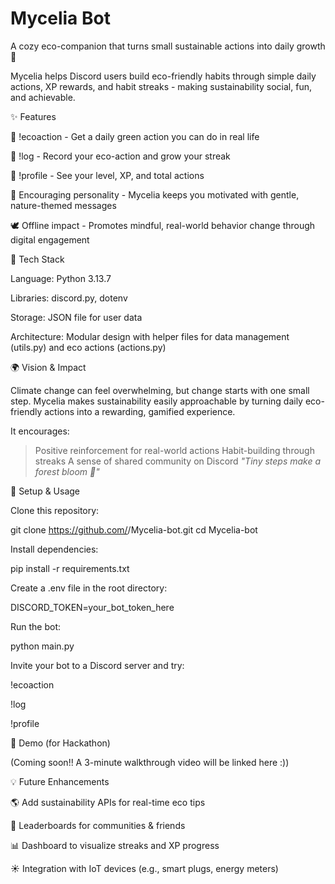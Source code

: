 # Mycelia Bot

A cozy eco-companion that turns small sustainable actions into daily growth 🌱

Mycelia helps Discord users build eco-friendly habits through simple daily actions, XP rewards, and habit streaks - making sustainability social, fun, and achievable.

✨ Features

🌱 !ecoaction - Get a daily green action you can do in real life

🔁 !log - Record your eco-action and grow your streak

🌳 !profile - See your level, XP, and total actions

💬 Encouraging personality - Mycelia keeps you motivated with gentle, nature-themed messages

🕊️ Offline impact - Promotes mindful, real-world behavior change through digital engagement

🧠 Tech Stack

Language: Python 3.13.7

Libraries: discord.py, dotenv

Storage: JSON file for user data

Architecture: Modular design with helper files for data management (utils.py) and eco actions (actions.py)

🌍 Vision & Impact

Climate change can feel overwhelming, but change starts with one small step.
Mycelia makes sustainability easily approachable by turning daily eco-friendly actions into a rewarding, gamified experience.

It encourages:

>Positive reinforcement for real-world actions
>Habit-building through streaks
>A sense of shared community on Discord
*"Tiny steps make a forest bloom 🌳"*

🚀 Setup & Usage

Clone this repository:

git clone https://github.com/<yourusername>/Mycelia-bot.git
cd Mycelia-bot


Install dependencies:

pip install -r requirements.txt


Create a .env file in the root directory:

DISCORD_TOKEN=your_bot_token_here


Run the bot:

python main.py


Invite your bot to a Discord server and try:

!ecoaction

!log

!profile

🎥 Demo (for Hackathon)

(Coming soon!! A 3-minute walkthrough video will be linked here :))

💡 Future Enhancements

🌎 Add sustainability APIs for real-time eco tips

🧩 Leaderboards for communities & friends

📊 Dashboard to visualize streaks and XP progress

☀️ Integration with IoT devices (e.g., smart plugs, energy meters)
